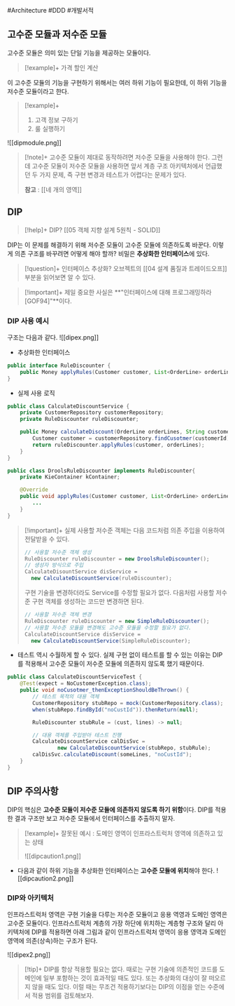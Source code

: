 #Architecture #DDD #개발서적 


## 고수준 모듈과 저수준 모듈
고수준 모듈은 의미 있는 단일 기능을 제공하는 모듈이다.
> [!example]+ 
> 가격 할인 계산

이 고수준 모듈의 기능을 구현하기 위해서는 여러 하위 기능이 필요한데, 이 하위 기능을 저수준 모듈이라고 한다.
> [!example]+ 
> 1. 고객 정보 구하기
> 2. 룰 실행하기

![[dipmodule.png]]

> [!note]+ 
> 고수준 모듈이 제대로 동작하려면 저수준 모듈을 사용해야 한다. 그런데 고수준 모듈이 저수준 모듈을 사용하면 앞서 계층 구조 아키텍처에서 언급했던 두 가지 문제, 즉 구현 변경과 테스트가 어렵다는 문제가 있다.
> 
> **참고** : [[네 개의 영역]]

## DIP
> [!help]+ DIP?
> [[05 객체 지향 설계 5원칙 - SOLID]]

DIP는 이 문제를 해결하기 위해 저수준 모듈이 고수준 모듈에 의존하도록 바꾼다. 이렇게 의존 구조를 바꾸려면 어떻게 해야 할까? 비밀은 **추상화한 인터페이스**에 있다.

> [!question]+ 인터페이스 추상화?
> 오브젝트의 [[04 설계 품질과 트레이드오프]] 부분을 읽어보면 알 수 있다.

> [!important]+ 
> 제일 중요한 사실은 **"인터페이스에 대해 프로그래밍하라[GOF94]"**이다.

### DIP 사용 예시
구조는 다음과 같다.
![[dipex.png]]
+ 추상화한 인터페이스
```java
public interface RuleDiscounter {
	public Money applyRules(Customer customer, List<OrderLine> orderLines);
}
```

+ 실제 사용 로직
```java
public class CalculateDiscountService {
	private CustomerRepository customerRepository;
	private RuleDiscounter ruleDiscounter;

	public Money calculateDiscount(OrderLine orderLines, String customerId) {
		Customer customer = customerRepository.findCusotmer(customerId);
		return ruleDiscounter.applyRules(customer, orderLines);
	}
}
```

```java
public class DroolsRuleDiscounter implements RuleDiscounter{
	private KieContainer kContainer;

	@Override
	public void applyRules(Customer customer, List<OrderLine> orderLines) {
		...
	}
}
```

> [!important]+ 
> 실제 사용할 저수준 객체는 다음 코드처럼 의존 주입을 이용하여 전달받을 수 있다.
> 
> ```java
> // 사용할 저수준 객체 생성
> RuleDiscounter ruleDiscounter = new DroolsRuleDiscounter();
> // 생성자 방식으로 주입
> CalculateDisountService disService = 
> 	new CalculateDiscountService(ruleDiscounter);
> ```
> 
> 구현 기술을 변경하더라도 Service를 수정할 필요가 없다. 다음처럼 사용할 저수준 구현 객체를 생성하는 코드만 변경하면 된다.
> 
> ```java
> // 사용할 저수준 객체 변경
> RuleDiscounter ruleDiscounter = new SimpleRuleDiscounter();
> // 사용할 저수준 모듈을 변경해도 고수준 모듈을 수정할 필요가 없다.
> CalculateDiscountService disService = 
> 	new CalculateDiscountService(SimpleRuleDiscounter);
> ```
> 

+ 테스트 역시 수월하게 할 수 있다. 실제 구현 없이 테스트를 할 수 있는 이유는 DIP를 적용해서 고수준 모듈이 저수준 모듈에 의존하지 않도록 했기 때문이다.
```java
public class CalculateDiscountServiceTest {
	@Test(expect = NoCustomerException.class);
	public void noCusotmer_thenExceptionShouldBeThrown() {
		// 테스트 목적의 대용 객체
		CustomerRepository stubRepo = mock(CustomerRepository.class);
		when(stubRepo.findById("noCustId")).thenReturn(null);

		RuleDiscounter stubRule = (cust, lines) -> null;

		// 대용 객체를 주입받아 테스트 진행
		CalculateDiscountService calDisSvc = 
				new CalculateDiscountService(stubRepo, stubRule);
		calDisSvc.calculateDiscount(someLines, "noCustId");
	}
}
```

## DIP 주의사항
DIP의 핵심은 **고수준 모듈이 저수준 모듈에 의존하지 않도록 하기 위함**이다. DIP를 적용한 결과 구조만 보고 저수준 모듈에서 인터페이스를 추출하지 말자.

> [!example]+ 
> 잘못된 예시 : 도메인 영역이 인프라스트럭처 영역에 의존하고 있는 상태
> 
> ![[dipcaution1.png]]

+ 다음과 같이 하위 기능을 추상화한 인터페이스는 **고수준 모듈에 위치**해야 한다.
![[dipcaution2.png]]


### DIP와 아키텍처
인프라스트럭처 영역은 구현 기술을 다루는 저수준 모듈이고 응용 역영과 도메인 영역은 고수준 모듈이다. 인프라스트럭처 계층의 가장 하단에 위치하는 계층형 구조와 달리 아키텍처에 DIP를 적용하면 아래 그림과 같이 인프라스트럭처 영역이 응용 영역과 도메인 영역에 의존(상속)하는 구조가 된다.

![[dipex2.png]]

> [!tip]+ 
> DIP를 항상 적용할 필요는 없다. 때로는 구현 기술에 의존적인 코드를 도메인에 일부 포함하는 것이 효과적일 때도 있다. 또는 추상화의 대상이 잘 떠오르지 않을 때도 있다. 이럴 때는 무조건 적용하기보다는 DIP의 이점을 얻는 수준에서 적용 범위를 검토해보자.